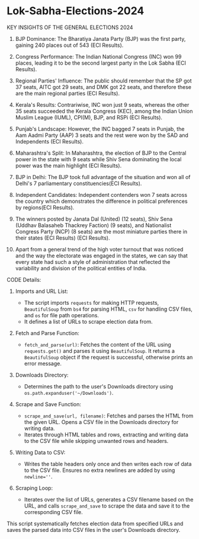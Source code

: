 # Lok-Sabha-Elections-2024 

KEY INSIGHTS OF THE GENERAL ELECTIONS 2024
1.	BJP Dominance: The Bharatiya Janata Party (BJP) was the first party, gaining 240 places out of 543 (ECI Results).

2.	Congress Performance: The Indian National Congress (INC) won 99 places, leading it to be the second largest party in the Lok Sabha (ECI Results).

3.	Regional Parties' Influence: The public should remember that the SP got 37 seats, AITC got 29 seats, and DMK got 22 seats, and therefore these are the main regional parties (ECI Results).

4.	Kerala's Results: Contrariwise, INC won just 9 seats, whereas the other 35 seats succeeded the Kerala Congress (KEC), among the Indian Union Muslim League (IUML), CPI(M), BJP, and RSPi (ECI Results).

5.	Punjab's Landscape: However, the INC bagged 7 seats in Punjab, the Aam Aadmi Party (AAP) 3 seats and the rest were won by the SAD and Independents (ECI Results).

6.	Maharashtra's Split: In Maharashtra, the election of BJP to the Central power in the state with 9 seats while Shiv Sena dominating the local power was the main highlight (ECI Results).

7.	BJP in Delhi: The BJP took full advantage of the situation and won all of Delhi's 7 parliamentary constituencies(ECI Results).

8.	Independent Candidates: Independent contenders won 7 seats across the country which demonstrates the difference in political preferences by regions(ECI Results).

9.	The winners posted by Janata Dal (United) (12 seats), Shiv Sena (Uddhav Balasaheb Thackrey Faction) (9 seats), and Nationalist Congress Party (NCP) (8 seats) are the most miniature parties there in their states  (ECI Results)  (ECI Results).

10.	Apart from a general trend of the high voter turnout that was noticed and the way the electorate was engaged in the states, we can say that every state had such a style of administration that reflected the variability and division of the political entities of India.


CODE Details:

1. Imports and URL List:
   - The script imports `requests` for making HTTP requests, `BeautifulSoup` from `bs4` for parsing HTML, `csv` for handling CSV files, and `os` for file path operations.
   - It defines a list of URLs to scrape election data from.

2. Fetch and Parse Function:
   - `fetch_and_parse(url)`: Fetches the content of the URL using `requests.get()` and parses it using `BeautifulSoup`. It returns a `BeautifulSoup` object if the request is successful, otherwise prints an error message.

3. Downloads Directory:
   - Determines the path to the user's Downloads directory using `os.path.expanduser('~/Downloads')`.

4. Scrape and Save Function:
   - `scrape_and_save(url, filename)`: Fetches and parses the HTML from the given URL. Opens a CSV file in the Downloads directory for writing data.
   - Iterates through HTML tables and rows, extracting and writing data to the CSV file while skipping unwanted rows and headers.

5. Writing Data to CSV:
   - Writes the table headers only once and then writes each row of data to the CSV file. Ensures no extra newlines are added by using `newline=''`.

6. Scraping Loop:
   - Iterates over the list of URLs, generates a CSV filename based on the URL, and calls `scrape_and_save` to scrape the data and save it to the corresponding CSV file. 

This script systematically fetches election data from specified URLs and saves the parsed data into CSV files in the user's Downloads directory.
